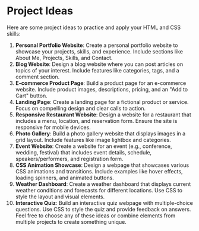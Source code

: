 # Project Ideas
Here are some project ideas to practice and apply your HTML and CSS skills:
1. **Personal Portfolio Website**: 
Create a personal portfolio website to showcase your projects, skills, and experience. Include sections like About Me, Projects, Skills, and Contact.
2. **Blog Website**: 
Design a blog website where you can post articles on topics of your interest. Include features like categories, tags, and a comment section.
3. **E-commerce Product Page**: 
Build a product page for an e-commerce website. Include product images, descriptions, pricing, and an "Add to Cart" button.
4. **Landing Page**: Create a landing page for a fictional product or service. Focus on compelling design and clear calls to action.
5. **Responsive Restaurant Website**: Design a website for a restaurant that includes a menu, location, and reservation form. Ensure the site is responsive for mobile devices.
6. **Photo Gallery**: Build a photo gallery website that displays images in a grid layout. Include features like image lightbox and categories.
7. **Event Website**: Create a website for an event (e.g., conference, wedding, festival) that includes event details, schedule, speakers/performers, and registration form.
8. **CSS Animation Showcase**: Design a webpage that showcases various CSS animations and transitions.  Include examples like hover effects, loading spinners, and animated buttons.
9. **Weather Dashboard**: Create a weather dashboard that displays current weather conditions and forecasts for different locations. Use CSS to style the layout and visual elements.
10. **Interactive Quiz**: Build an interactive quiz webpage with multiple-choice questions. Use CSS to style the quiz and provide feedback on answers.
Feel free to choose any of these ideas or combine elements from multiple projects to create something unique.